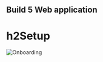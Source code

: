 ## Build 5 Web application

# h2Setup


![Onboarding](https://drive.google.com/ucexport=view&id=1VzdIlyfIkCzffxPAWTQUXCKbd_mD2xGB)
